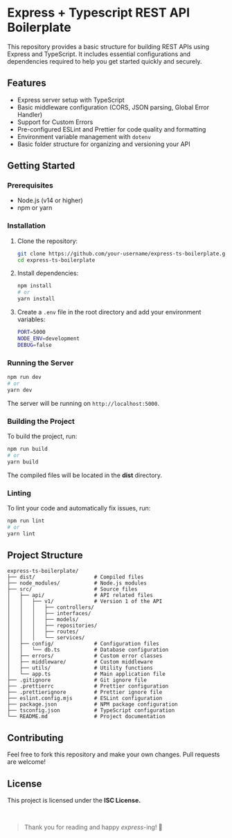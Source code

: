 # Express + Typescript REST API Boilerplate

This repository provides a basic structure for building REST APIs using Express and TypeScript. It includes essential configurations and dependencies required to help you get started quickly and securely.

## Features

- Express server setup with TypeScript
- Basic middleware configuration (CORS, JSON parsing, Global Error Handler)
- Support for Custom Errors
- Pre-configured ESLint and Prettier for code quality and formatting
- Environment variable management with `dotenv`
- Basic folder structure for organizing and versioning your API

## Getting Started

### Prerequisites

- Node.js (v14 or higher)
- npm or yarn

### Installation

1. Clone the repository:

   ```bash
   git clone https://github.com/your-username/express-ts-boilerplate.git
   cd express-ts-boilerplate
   ```

2. Install dependencies:

    ```bash
   npm install
    # or
    yarn install
   ```

3. Create a `.env` file in the root directory and add your environment variables:

   ```bash
   PORT=5000
   NODE_ENV=development
   DEBUG=false
   ```

### Running the Server

```bash
npm run dev
# or 
yarn dev
```

The server will be running on `http://localhost:5000`.

### Building the Project

To build the project, run:

```bash 
npm run build
# or
yarn build
```
The compiled files will be located in the **dist** directory.

### Linting
To lint your code and automatically fix issues, run:

```bash
npm run lint
# or 
yarn lint
```

## Project Structure

```
express-ts-boilerplate/
├── dist/                   # Compiled files
├── node_modules/           # Node.js modules
├── src/                    # Source files
│   ├── api/                # API related files
│   │   ├── v1/             # Version 1 of the API
│   │   │   ├── controllers/
│   │   │   ├── interfaces/
│   │   │   ├── models/
│   │   │   ├── repositories/
│   │   │   ├── routes/
│   │   │   └── services/
│   ├── config/             # Configuration files
│   │   └── db.ts           # Database configuration
│   ├── errors/             # Custom error classes
│   ├── middleware/         # Custom middleware
│   ├── utils/              # Utility functions
│   └── app.ts              # Main application file
├── .gitignore              # Git ignore file
├── .prettierrc             # Prettier configuration
├── .prettierignore         # Prettier ignore file
├── eslint.config.mjs       # ESLint configuration
├── package.json            # NPM package configuration
├── tsconfig.json           # TypeScript configuration
└── README.md               # Project documentation
```

## Contributing
Feel free to fork this repository and make your own changes. Pull requests are welcome!

## License

This project is licensed under the **ISC License.**

<br>

> Thank you for reading and happy *express*-ing! 👾
